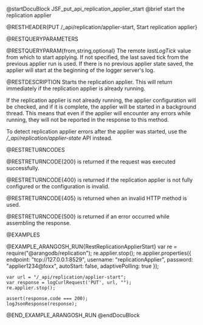 
@startDocuBlock JSF_put_api_replication_applier_start
@brief start the replication applier

@RESTHEADER{PUT /_api/replication/applier-start, Start replication applier}

@RESTQUERYPARAMETERS

@RESTQUERYPARAM{from,string,optional}
The remote *lastLogTick* value from which to start applying. If not specified,
the last saved tick from the previous applier run is used. If there is no
previous applier state saved, the applier will start at the beginning of the
logger server's log.

@RESTDESCRIPTION
Starts the replication applier. This will return immediately if the
replication applier is already running.

If the replication applier is not already running, the applier configuration
will be checked, and if it is complete, the applier will be started in a
background thread. This means that even if the applier will encounter any
errors while running, they will not be reported in the response to this
method.

To detect replication applier errors after the applier was started, use the
*/_api/replication/applier-state* API instead.

@RESTRETURNCODES

@RESTRETURNCODE{200}
is returned if the request was executed successfully.

@RESTRETURNCODE{400}
is returned if the replication applier is not fully configured or the
configuration is invalid.

@RESTRETURNCODE{405}
is returned when an invalid HTTP method is used.

@RESTRETURNCODE{500}
is returned if an error occurred while assembling the response.

@EXAMPLES

@EXAMPLE_ARANGOSH_RUN{RestReplicationApplierStart}
    var re = require("@arangodb/replication");
    re.applier.stop();
    re.applier.properties({
      endpoint: "tcp://127.0.0.1:8529",
      username: "replicationApplier",
      password: "applier1234@foxx",
      autoStart: false,
      adaptivePolling: true
    });

    var url = "/_api/replication/applier-start";
    var response = logCurlRequest('PUT', url, "");
    re.applier.stop();

    assert(response.code === 200);
    logJsonResponse(response);
@END_EXAMPLE_ARANGOSH_RUN
@endDocuBlock

